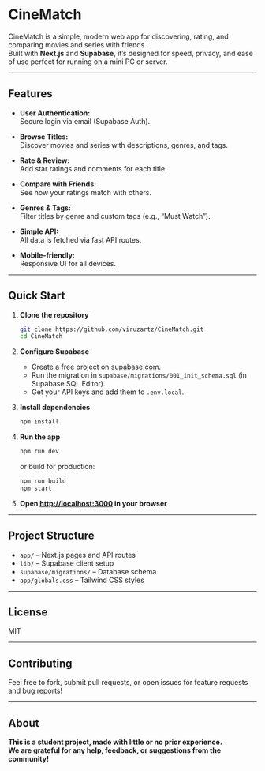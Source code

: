 # CineMatch

CineMatch is a simple, modern web app for discovering, rating, and comparing movies and series with friends.  
Built with **Next.js** and **Supabase**, it’s designed for speed, privacy, and ease of use perfect for running on a mini PC or server.

---

## Features

- **User Authentication:**  
  Secure login via email (Supabase Auth).

- **Browse Titles:**  
  Discover movies and series with descriptions, genres, and tags.

- **Rate & Review:**  
  Add star ratings and comments for each title.

- **Compare with Friends:**  
  See how your ratings match with others.

- **Genres & Tags:**  
  Filter titles by genre and custom tags (e.g., “Must Watch”).

- **Simple API:**  
  All data is fetched via fast API routes.

- **Mobile-friendly:**  
  Responsive UI for all devices.

---

## Quick Start

1. **Clone the repository**
    ```bash
    git clone https://github.com/viruzartz/CineMatch.git
    cd CineMatch
    ```

2. **Configure Supabase**
    - Create a free project on [supabase.com](https://supabase.com/).
    - Run the migration in `supabase/migrations/001_init_schema.sql` (in Supabase SQL Editor).
    - Get your API keys and add them to `.env.local`.

3. **Install dependencies**
    ```bash
    npm install
    ```

4. **Run the app**
    ```bash
    npm run dev
    ```
    or build for production:
    ```bash
    npm run build
    npm start
    ```

5. **Open [http://localhost:3000](http://localhost:3000) in your browser**

---

## Project Structure

- `app/` – Next.js pages and API routes
- `lib/` – Supabase client setup
- `supabase/migrations/` – Database schema
- `app/globals.css` – Tailwind CSS styles

---

## License

MIT

---

## Contributing

Feel free to fork, submit pull requests, or open issues for feature requests and bug reports!

---

## About

**This is a student project, made with little or no prior experience.  
We are grateful for any help, feedback, or suggestions from the community!**
